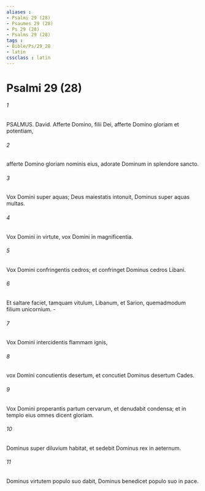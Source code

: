 ```yaml
---
aliases : 
- Psalmi 29 (28)
- Psaumes 29 (28)
- Ps 29 (28)
- Psalms 29 (28)
tags : 
- Bible/Ps/29_28
- latin
cssclass : latin
---
```


# Psalmi 29 (28)

###### 1
PSALMUS. David. Afferte Domino, filii Dei, afferte Domino gloriam et potentiam,
###### 2
afferte Domino gloriam nominis eius, adorate Dominum in splendore sancto.
###### 3
Vox Domini super aquas; Deus maiestatis intonuit, Dominus super aquas multas.
###### 4
Vox Domini in virtute, vox Domini in magnificentia.
###### 5
Vox Domini confringentis cedros; et confringet Dominus cedros Libani.
###### 6
Et saltare faciet, tamquam vitulum, Libanum, et Sarion, quemadmodum filium unicornium. -
###### 7
Vox Domini intercidentis flammam ignis,
###### 8
vox Domini concutientis desertum, et concutiet Dominus desertum Cades.
###### 9
Vox Domini properantis partum cervarum, et denudabit condensa; et in templo eius omnes dicent gloriam.
###### 10
Dominus super diluvium habitat, et sedebit Dominus rex in aeternum.
###### 11
Dominus virtutem populo suo dabit, Dominus benedicet populo suo in pace.
